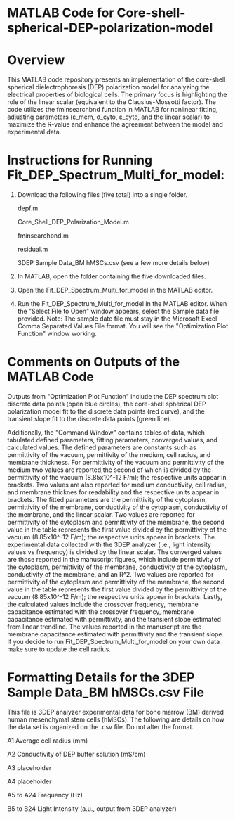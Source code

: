 # MATLAB Code for Core-shell-spherical-DEP-polarization-model
# Overview
This MATLAB code repository presents an implementation of the core-shell spherical dielectrophoresis (DEP) polarization model for analyzing the electrical properties of biological cells. The primary focus is highlighting the role of the linear scalar (equivalent to the Clausius-Mossotti factor). The code utilizes the fminsearchbnd function in MATLAB for nonlinear fitting, adjusting parameters (ε_mem, σ_cyto, ε_cyto, and the linear scalar) to maximize the R-value and enhance the agreement between the model and experimental data.

# Instructions for Running Fit_DEP_Spectrum_Multi_for_model:
1. Download the following files (five total) into a single folder.

   depf.m

   Core_Shell_DEP_Polarization_Model.m

   fminsearchbnd.m

   residual.m

   3DEP Sample Data_BM hMSCs.csv (see a few more details below)

3. In MATLAB, open the folder containing the five downloaded files.
4. Open the Fit_DEP_Spectrum_Multi_for_model in the MATLAB editor.
5. Run the Fit_DEP_Spectrum_Multi_for_model in the MATLAB editor. When the "Select File to Open" window appears, select the Sample data file provided. Note: The sample date file must stay in the Microsoft Excel Comma Separated Values File format. You will see the "Optimization Plot Function" window working.

# Comments on Outputs of the MATLAB Code
Outputs from "Optimization Plot Function" include the DEP spectrum plot discrete data points (open blue circles), the core-shell spherical DEP polarization model fit to the discrete data points (red curve), and the transient slope fit to the discrete data points (green line).

Additionally, the "Command Window" contains tables of data, which tabulated defined parameters, fitting parameters, converged values, and calculated values. The defined parameters are constants such as permittivity of the vacuum, permittivity of the medium, cell radius, and membrane thickness. For permittivity of the vacuum and permittivity of the medium two values are reported,the second of which is divided by the permittivity of the vacuum (8.85x10^-12 F/m); the respective units appear in brackets. Two values are also reported for medium conductivity, cell radius, and membrane thicknes for readability and the respective units appear in brackets. The fitted parameters are the permittivity of the cytoplasm, permittivity of the membrane, conductivity of the cytoplasm, conductivity of the membrane, and the linear scalar. Two values are reported for permittivity of the cytoplasm and permittivity of the membrane, the second value in the table represents the first value divided by the permittivity of the vacuum (8.85x10^-12 F/m); the respective units appear in brackets. The experimental data collected with the 3DEP analyzer (i.e., light intensity values vs frequency) is divided by the linear scalar. The converged values are those reported in the manuscript figures, which include permittivity of the cytoplasm, permittivity of the membrane, conductivity of the cytoplasm, conductivity of the membrane, and an R^2. Two values are reported for permittivity of the cytoplasm and permittivity of the membrane, the second value in the table represents the first value divided by the permittivity of the vacuum (8.85x10^-12 F/m); the respective units appear in brackets. Lastly, the calculated values include the crossover frequency, membrane capacitance estimated with the crossover frequency, membrane capacitance estimated with permittivity, and the transient slope estimated from linear trendline. The values reported in the manuscript are the membrane capacitance estimated with permittivity and the transient slope. If you decide to run Fit_DEP_Spectrum_Multi_for_model on your own data make sure to update the cell radius.

# Formatting Details for the 3DEP Sample Data_BM hMSCs.csv File
This file is 3DEP analyzer experimental data for bone marrow (BM) derived human mesenchymal stem cells (hMSCs). The following are details on how the data set is organized on the .csv file. Do not alter the format.

A1	Average cell radius (mm)			

A2	Conductivity of DEP buffer solution (mS/cm)			

A3	placeholder			

A4	placeholder			

A5 to A24	Frequency (Hz)			

B5 to B24	Light Intensity (a.u., output from 3DEP analyzer)
